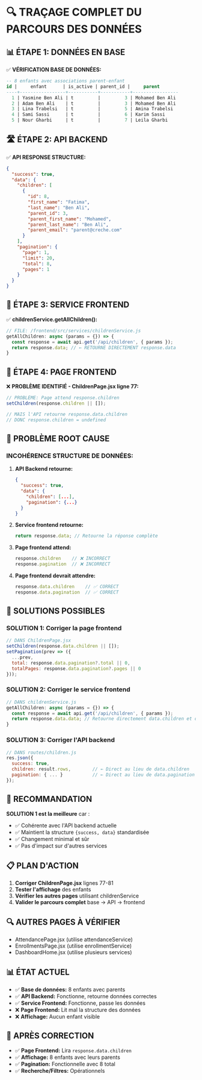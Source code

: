 # 🔍 TRAÇAGE COMPLET DU PARCOURS DES DONNÉES

## 📊 **ÉTAPE 1: DONNÉES EN BASE**

✅ **VÉRIFICATION BASE DE DONNÉES:**
```sql
-- 8 enfants avec associations parent-enfant
id |     enfant      | is_active | parent_id |     parent      
----+-----------------+-----------+-----------+-----------------
  1 | Yasmine Ben Ali | t         |         3 | Mohamed Ben Ali
  2 | Adam Ben Ali    | t         |         3 | Mohamed Ben Ali
  3 | Lina Trabelsi   | t         |         5 | Amina Trabelsi
  4 | Sami Sassi      | t         |         6 | Karim Sassi
  5 | Nour Gharbi     | t         |         7 | Leila Gharbi
```

## 🛣️ **ÉTAPE 2: API BACKEND**

✅ **API RESPONSE STRUCTURE:**
```json
{
  "success": true,
  "data": {
    "children": [
      {
        "id": 8,
        "first_name": "Fatima",
        "last_name": "Ben Ali",
        "parent_id": 3,
        "parent_first_name": "Mohamed",
        "parent_last_name": "Ben Ali",
        "parent_email": "parent@creche.com"
      }
    ],
    "pagination": {
      "page": 1,
      "limit": 20,
      "total": 8,
      "pages": 1
    }
  }
}
```

## 🔧 **ÉTAPE 3: SERVICE FRONTEND**

✅ **childrenService.getAllChildren():**
```javascript
// FILE: /frontend/src/services/childrenService.js
getAllChildren: async (params = {}) => {
  const response = await api.get('/api/children', { params });
  return response.data; // ← RETOURNE DIRECTEMENT response.data
}
```

## 📱 **ÉTAPE 4: PAGE FRONTEND**

❌ **PROBLÈME IDENTIFIÉ - ChildrenPage.jsx ligne 77:**
```javascript
// PROBLÈME: Page attend response.children
setChildren(response.children || []);

// MAIS l'API retourne response.data.children
// DONC response.children = undefined
```

## 🚨 **PROBLÈME ROOT CAUSE**

### **INCOHÉRENCE STRUCTURE DE DONNÉES:**

1. **API Backend retourne:**
   ```json
   {
     "success": true,
     "data": {
       "children": [...],
       "pagination": {...}
     }
   }
   ```

2. **Service frontend retourne:**
   ```javascript
   return response.data; // Retourne la réponse complète
   ```

3. **Page frontend attend:**
   ```javascript
   response.children    // ❌ INCORRECT
   response.pagination  // ❌ INCORRECT
   ```

4. **Page frontend devrait attendre:**
   ```javascript
   response.data.children    // ✅ CORRECT
   response.data.pagination  // ✅ CORRECT
   ```

## 🔧 **SOLUTIONS POSSIBLES**

### **SOLUTION 1: Corriger la page frontend**
```javascript
// DANS ChildrenPage.jsx
setChildren(response.data.children || []);
setPagination(prev => ({
  ...prev,
  total: response.data.pagination?.total || 0,
  totalPages: response.data.pagination?.pages || 0
}));
```

### **SOLUTION 2: Corriger le service frontend**
```javascript
// DANS childrenService.js
getAllChildren: async (params = {}) => {
  const response = await api.get('/api/children', { params });
  return response.data.data; // Retourne directement data.children et data.pagination
}
```

### **SOLUTION 3: Corriger l'API backend**
```javascript
// DANS routes/children.js
res.json({
  success: true,
  children: result.rows,        // ← Direct au lieu de data.children
  pagination: { ... }           // ← Direct au lieu de data.pagination
});
```

## 🎯 **RECOMMANDATION**

**SOLUTION 1 est la meilleure** car :
- ✅ Cohérente avec l'API backend actuelle
- ✅ Maintient la structure `{success, data}` standardisée
- ✅ Changement minimal et sûr
- ✅ Pas d'impact sur d'autres services

## 📋 **PLAN D'ACTION**

1. **Corriger ChildrenPage.jsx** lignes 77-81
2. **Tester l'affichage** des enfants
3. **Vérifier les autres pages** utilisant childrenService
4. **Valider le parcours complet** base → API → frontend

## 🔍 **AUTRES PAGES À VÉRIFIER**

- AttendancePage.jsx (utilise attendanceService)
- EnrollmentsPage.jsx (utilise enrollmentService)  
- DashboardHome.jsx (utilise plusieurs services)

## 📊 **ÉTAT ACTUEL**

- ✅ **Base de données:** 8 enfants avec parents
- ✅ **API Backend:** Fonctionne, retourne données correctes
- ✅ **Service Frontend:** Fonctionne, passe les données
- ❌ **Page Frontend:** Lit mal la structure des données
- ❌ **Affichage:** Aucun enfant visible

## 🎯 **APRÈS CORRECTION**

- ✅ **Page Frontend:** Lira `response.data.children`
- ✅ **Affichage:** 8 enfants avec leurs parents
- ✅ **Pagination:** Fonctionnelle avec 8 total
- ✅ **Recherche/Filtres:** Opérationnels
